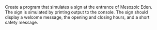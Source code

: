 
Create a program that simulates a sign at the entrance of Mesozoic Eden. The sign is simulated by
printing output to the console. The sign should display a welcome message, the opening and closing
hours, and a short safety message.

